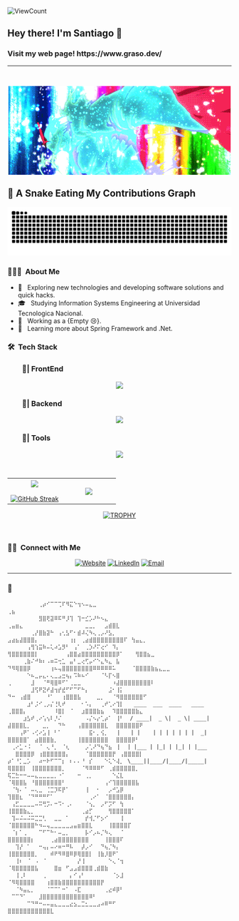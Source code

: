 ![ViewCount](https://views.whatilearened.today/views/github/graso211/graso211.svg?cache=remove)



<h2> Hey there! I'm Santiago 👋</h2>
<h3> Visit my web page! https://www.graso.dev/ </h3>

---

<br/>
<p align="center"><img align="center" src="https://github.com/GraSo211/graso211/blob/main/images/hellothere.gif" /></p>

## 🐍 A Snake Eating My Contributions Graph

<p align="center">
	<picture>
		  <source media="(prefers-color-scheme: dark)" srcset="https://raw.githubusercontent.com/GraSo211/GraSo211/output/github-contribution-grid-snake-dark.svg">
		  <source media="(prefers-color-scheme: light)" srcset="https://raw.githubusercontent.com/GraSo211/GraSo211/output/github-contribution-grid-snake.svg">
		  <img alt="github contribution grid snake animation" src="https://raw.githubusercontent.com/GraSo211/GraSo211/output/github-contribution-grid-snake.svg">
	</picture>
</p>
<h3> 👨🏻‍💻 &nbsp;About Me </h3>

- 🤔 &nbsp; Exploring new technologies and developing software solutions and quick hacks.
- 🎓 &nbsp; Studying Information Systems Engineering at Universidad Tecnologica Nacional.
- 💼 &nbsp; Working as a {Empty 😢}.
- 🌱 &nbsp; Learning more about Spring Framework and .Net.

<h3> 🛠 &nbsp;Tech Stack</h3>
<h3>&emsp;&emsp;🎨| FrontEnd</h3>
<p align="center"><img align="center" src="https://skillicons.dev/icons?i=html,css,react,nextjs,astro,tailwind,js,ts&perline=8" /></p>
<h3>&emsp;&emsp;🧠| Backend</h3>
<p align="center"><img align="center" src="https://skillicons.dev/icons?i=java,cs,py,nodejs,spring,dotnet,express,postgres&perline=8" /></p>
<h3>&emsp;&emsp;🧰| Tools</h3>
<p align="center"><img align="center" src="https://skillicons.dev/icons?i=docker,discord,vscode,postman&perline=8" /></p>
<br/>

<!--- stats & Trophy (start) -->
<p align="center">
  <!--- stats (start) -->
<table align="center">
<tr border="none">
<td width="50%" align="center">
  
  <img  align="center"  src="https://github-readme-stats.vercel.app/api?username=GraSo211&theme=dark&show_icons=true&count_private=true" />
  <br></br>
  <a href="https://git.io/streak-stats"><img src="https://streak-stats.demolab.com?user=GraSo211&theme=dark" alt="GitHub Streak" /></a>
</td>

<td width="50%" align="center">

  <img  align="center"  src="https://github-readme-stats.anuraghazra1.vercel.app/api/top-langs/?username=GraSo211&theme=dark&hide_border=false&no-bg=true&no-frame=true&langs_count=10"/>
  
  </td>
</tr>
</table>
<!--- stats (end) -->

<!--- trophy (start) -->
<div align="center">
  <a href="https://github.com/ryo-ma/github-profile-trophy" title="Go to Source">
      <img align="center" width=84% src="https://github-profile-trophy.vercel.app/?username=GraSo211&theme=radical&row=1&column=7&margin-h=15&margin-w=5&no-bg=true" alt="TROPHY" />
    </a>
</div>
<!--- trophy (start) -->

</p>        
<!--- stats (end) -->

<br/>

<h3> 🤝🏻 &nbsp;Connect with Me </h3>

<p align="center">
<a href="https://graso.dev/"><img alt="Website" src="https://img.shields.io/badge/Website-www.graso.dev-blue?style=flat-square&logo=google-chrome"></a>
<a href="https://www.linkedin.com/in/santiago-gramaglia-sola/"><img alt="LinkedIn" src="https://img.shields.io/badge/LinkedIn-Santiago%20Gramaglia%20Sola-blue?style=flat-square&logo=linkedin"></a>
<a href="mailto:santiagogramagliasola1@gmail.com"><img alt="Email" src="https://img.shields.io/badge/Email-santiagogramagliasola1@gmail.com-blue?style=flat-square&logo=gmail"></a>
</p>



---


### 🗿
``````
⠀⠀⠀⠀⠀⠀⠀⠀⢀⡴⠊⠉⠉⢉⠏⠻⣍⠑⢲⠢⠤⣄⣀⠀⠀⠀⠀⠀⠀⠀           ⠀⠀      ⠀⠀                             ⢀⣦⠀⠀⠀
⠀⠀⠀⠀⠀⠀⠀⠀⣻⣿⢟⣽⠿⠯⠛⡸⢹⠀⢹⠒⣊⡡⠜⠓⠢⣄⠀⠀⠀⠀   ⠀             ⢀⣤⣶⣄⠀⠀⠀⠀⠀⠀⠀⠀⠀⠀⠀⠀⠀⠀⠀⠀⣀⣀⡀⠀⠀⣠⣾⣿⣇⠀⠀⠀⠀
⠀⠀⠀⠀⠀⠀⢀⡜⣿⣷⣽⠓⠀⢠⢂⣣⠋⠂⣾⠼⢌⠳⢄⢀⡠⠜⣣⡀⠀⠀             ⣠⣴⣦⣼⣿⣿⣿⡄⠀⠀⠀⠀⠀⠀⠀⠀⢰⡆⠀⢀⣴⣾⣿⣿⣿⣿⣿⣿⣿⣿⠏⠀⢳⣤⣄⡀⠀⠀  ⠀⠀⠀
⠀⠀⠀⠀⠀⢠⢻⢱⣭⠷⠤⢅⠴⣡⡻⠃⠀⢠⠁⠀⢀⡱⠜⠍⢔⠊⠀⠹⡄⠀⠀            ⢻⣿⣿⣿⣿⣿⣿⡇⠀⠀⠀⠀⠀⠀⠀⢠⣿⣿⣴⣿⣿⣿⣿⣿⣿⣿⣿⣿⡿⠁⠀⠀⠀⢻⣿⣿⣦⣀⠀⠀
⠀⠀⠀⠀⢀⣷⠌⠚⠷⠆⠠⠶⠭⢒⣁⠀⣤⠃⣀⢔⢋⡤⠊⠑⣄⠳⣄⠀⣧⠀⠀⠀            ⠙⠻⢿⣿⣿⡿⠀⠀⠀⠀⠀⢰⠦⢤⣿⣿⣿⣿⣿⣿⣿⣿⠿⠿⠿⠿⠿⠥⠀⠀⠀⠀⠈⣿⣿⣿⣿⣷⣦⣄⣀⣀⠀
⠀⠀⠀⠀⠀⠑⠦⣀⡤⣄⠄⢄⣀⣠⣒⢦⡄⠩⠷⠦⠊⠀⠀⠀⠈⠣⡏⠢⣿⠀                        ⢀⠀⠀⠀⠀⠀⣸⠀⠀⠈⠛⢿⣿⠿⠋⠁⢀⣀⣀⠀⠀⠀⠀⠀⠀⠀⠀⠰⣼⣿⣿⣿⣿⣿⣿⣿⣿⠇⠀⠀⠀⠀⠀     
⠀⠀⠀⠀⠀⠀⣸⢫⠟⣝⠞⣼⢲⡞⣞⠋⠋⠉⠋⠓⡄⠀⠀⠀⠀⠀⣨⠂⢸⡅⠀⠀⠀                      ⠙⠒⠀⢠⣾⣿⠀⠀⠀⠀⠘⠁⠀⠀⢰⣿⣿⣿⣧⠀⠀⠀⠀⣀⡀⠀⠀⠈⠻⣿⣿⣿⣿⣿⣿⠋⠀⠀⠀⠀
⠀⠀⠀⠀⠀⣰⠃⡨⠊⢀⡠⡌⢘⢇⠞⠀⠀⠀⠀⠂⠡⡄⠀⠀⢀⠞⢁⠔⢹⡇ ⠀ ____  ___  ____   ____   ⢀⣿⣿⣿⡄⠀⠀⠀⠀⠀⠀⠀⠸⣿⡇⠀⠈⠀⠀⣰⣿⣿⣿⣷⣦⠀⠀⠹⣿⣿⣿⣿⣿⣷⣄⠀
⠀⠀⠀⠀⣰⣣⠞⢀⠔⢡⢢⠇⡘⠌⠀⠀⠀⠀⠀⠀⠠⡌⠢⡔⢁⡴⠁⠀⢸⠃  / ____|  _ \|  _ \| ____|  ⣼⣿⣿⣿⣇⡀⠀⠀⠀⣀⡀⠀⠀⠙⠓⠀⠀⠀⢠⣿⣿⣿⣿⣿⣿⣇⠀⠀⣿⣿⣿⣿⣿⣿⠟⠀⠀⠀⠀
⠀⠀⠀⢠⠟⠁⠠⢊⠔⣡⢸⠀⠃⠁⠀⠀⠀⠀⠀⠀⠀⣯⠂⡀⢪⡀⠀⠀⢸⠀⠀ | |    | | | | | | |  _|    ⣿⣿⣿⣿⣿⠁⠀⣴⣿⣿⣿⣷⡀⠀⠀⠀⠀⠀⢸⣿⣿⣿⣿⣿⣿⣿⠀⠀⣿⣿⣿⣿⡿⠃⠀
⠀⢀⠔⣁⠐⠨⠀⠀⠈⠀⢄⠘⡀⠀⠈⢆⠀⠀⠀⠀⡠⢁⠜⠙⢦⠙⣦⠀⢸⠀⠀| |___ | |_| | |_| | |___ ⠀⠀⣿⣿⣿⣿⡿⠀⢰⣿⣿⣿⣿⣿⣿⡄⠀⠀⠀⠀⠈⣿⣿⣿⣿⣿⣿⡟⠀⢠⣿⣿⣿⣿⡇⠀
⡴⠁⠘⡁⣀⡡⠀⠀⠴⠒⠗⠋⠉⠉⡆⠀⠆⠄⠄⠘⠀⡎⠀⠀⠀⠑⢅⠑⢼⡀⠀\____||____/|____/|_____|   ⢿⣿⣿⣿⡇⠀⢸⣿⣿⣿⣿⣿⣿⣿⡀⠀⠀⠀⠀⠈⠻⠿⠿⠿⠋⠀⢀⣾⣿⣿⣿⣿⣿⡀⠀⠀
⢯⣉⣓⠒⠒⠤⠤⣄⣀⣀⣀⣀⡀⠐⠁⠀⠀⠀⠒⠀⢀⡀⠀⠀⠀⠀⠀⠑⣌⣇                              ⠈⢿⣿⣿⣧⠀⠘⣿⣿⣿⣿⣿⣿⣿⠃⠀⠀⠀⠀⠀⠀⠀⠀⠀⠀⢠⠊⢹⣿⣿⣿⣿⣿⣧⠀⠀
⠀⠈⢳⠄⠈⠀⠤⢄⣀⠀⢈⣉⡹⠯⡟⠁⠀⠀⠀⠀⢸⠀⠀⠂⠀⠀⡠⠚⣡⡿                                 ⢹⣿⣿⣆⠀⠈⠙⠛⠛⠛⠋⠁⠀⠀⠀⠀⠀⠀⠀⠀⠀⢀⠔⠁⠀⠈⣿⣿⣿⣿⣿⣿⡄⠀⠀
⠀⢠⣋⣀⣀⣀⣀⠤⠭⢛⡩⠄⠒⠩⠂⢀⠄⠀⠀⠀⠈⢢⡀⠀⡠⠋⡩⠋⠀⢳⠀⠀⠀⠀⠀                          ⢸⣿⣿⣿⣷⣄⡀⠀⠀⠀⠀⠀⠀⠀⠀⠀⠀⠀⠀⢀⣴⡋⠀⠀⠀⠀⢻⣿⣿⣿⣿⣿⠁⠀⠀⠀⠀⠀
⠀⢹⠤⠬⠤⠬⠭⣉⣉⢃⠀⠀⣀⣀⠀⠁⠀⠀⠀⠀⡞⢺⡈⠋⡢⠊⠀⠀⠀⢸⠀⠀⠀⠀                           ⠈⣿⣿⣿⣿⣿⣿⠓⠲⠤⢤⣀⣀⣀⣀⣀⣠⣤⣶⣿⣿⣇⠀⠀⠀⠀⢸⣿⣿⣿⣿⡏⠀⠀⠀⠀
⠀⠈⡆⠁⢀⠀⠀⠀⠉⠋⠉⠓⠂⠤⣀⡀⠀⠀⠀⠀⡧⠊⡠⠦⡈⠳⢄⠀⠀⠈                                 ⣿⣿⣿⣿⣿⣿⡆⠀⠀⠀⠀⢀⣴⣿⣿⣿⣿⣿⣿⣿⣿⠀⠀⠀⠀⢸⣿⣿⣿⠏⠀⠀⠀
⠀⠀⢹⡜⠀⠁⠀⠀⠒⢤⡄⠤⠔⠶⠒⠛⠧⠀⠀⡼⡠⠊⠀⠀⠙⢦⡈⠳⡄⠀⠀⠀                              ⢸⣿⣿⣿⣿⣿⣿⡀⠀⠀⠀⠾⠟⠻⠿⣿⠿⡿⢿⣿⣿⡇⠀⢸⣷⡸⣿⠟⠁⠀⠀⠀
⠀⠀⢸⠆⠀⠈⠀⠠⠀⠈⠀⠀⠀⠀⠀⠀⠀⠀⡜⢸⠀⠀⠀⠀⠀⠀⠑⢄⠈⢲⠀⠀                               ⠈⢿⣿⣿⣿⣿⣿⣧⠀⠀⠀⠀⣿⣶⠀⠋⣠⣠⣾⣿⣿⣿⢀⣾⣿⣷⠀⠀
⠀⠀⢸⢀⠇⠀⠀⠀⠀⢀⠀⠀⠀⠀⠀⠀⡄⠊⢠⠃⠀⠀⠀⠀⠀⠀⠀⠈⡢⣸                                  ⠈⠻⢿⣿⣿⣿⣿⠀⠀⠀⢰⣿⣿⣷⣿⣿⣿⣿⣿⣿⣿⣿⣿⣿⡟⠀⠀⠀
⠀⠀⠈⠳⣤⣄⡀⠀⠀⠀⠈⠉⠉⠁⠒⠁⠀⠠⣏⠀⠀⠀⠀⠀⠀⢀⣔⠾⡿⠃                                   ⠀⠉⠉⠙⠁⠀⠀⠀⣸⣿⣿⣿⣿⣿⣿⣿⣿⣿⣿⣿⣿⠿⠃⠀⠀
⠀⠀⠀⠀⠀⠉⠙⠛⠒⠤⠤⣤⣄⣀⣀⣀⣔⣢⣀⣉⣂⣀⣀⣠⠴⠿⠛⠋⠀⠀⠀⠀⠀⠀⠀⠀⠀⠀⠀                                  ⣿⣿⣿⣿⣿⣿⣿⣿⣿⣿⣿⣇⠀⠀⠀
⠀⠀⠀⠀⠀⠀⠀⠀⠀⠀⠀⠀⠀⠀⠀⠀

``````








